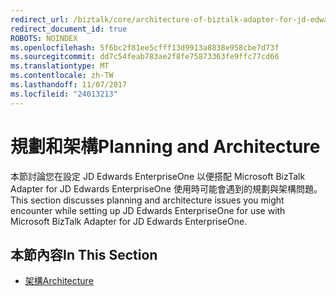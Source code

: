 ```yaml
---
redirect_url: /biztalk/core/architecture-of-biztalk-adapter-for-jd-edwards-enterpriseone/
redirect_document_id: true
ROBOTS: NOINDEX
ms.openlocfilehash: 5f6bc2f81ee5cfff13d9913a8838e958cbe7d73f
ms.sourcegitcommit: dd7c54feab783ae2f8fe75873363fe9ffc77cd66
ms.translationtype: MT
ms.contentlocale: zh-TW
ms.lasthandoff: 11/07/2017
ms.locfileid: "24013213"
---
```

# <a name="planning-and-architecture"></a><span data-ttu-id="b7b29-101">規劃和架構</span><span class="sxs-lookup"><span data-stu-id="b7b29-101">Planning and Architecture</span></span>
<span data-ttu-id="b7b29-102">本節討論您在設定 JD Edwards EnterpriseOne 以便搭配 Microsoft BizTalk Adapter for JD Edwards EnterpriseOne 使用時可能會遇到的規劃與架構問題。</span><span class="sxs-lookup"><span data-stu-id="b7b29-102">This section discusses planning and architecture issues you might encounter while setting up JD Edwards EnterpriseOne for use with Microsoft BizTalk Adapter for JD Edwards EnterpriseOne.</span></span>  
  
## <a name="in-this-section"></a><span data-ttu-id="b7b29-103">本節內容</span><span class="sxs-lookup"><span data-stu-id="b7b29-103">In This Section</span></span>  
  
-   [<span data-ttu-id="b7b29-104">架構</span><span class="sxs-lookup"><span data-stu-id="b7b29-104">Architecture</span></span>](../core/architecture-of-biztalk-adapter-for-jd-edwards-enterpriseone.md)